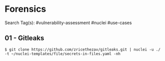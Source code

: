 # Forensics

Search Tag(s): #vulnerability-assessment #nuclei #use-cases

## 01 - Gitleaks

```
$ git clone https://github.com/zricethezav/gitleaks.git | nuclei -u ./ -t ~/nuclei-templates/file/secrets-in-files.yaml -nh
```